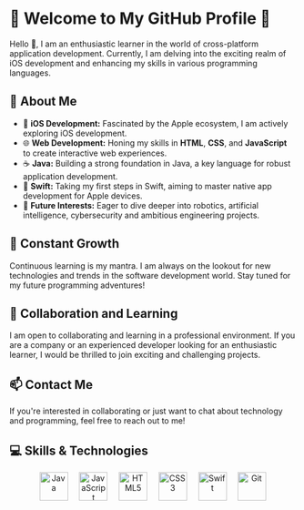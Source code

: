 # 🌟 Welcome to My GitHub Profile 🌟

Hello 👋, I am an enthusiastic learner in the world of cross-platform application development. Currently, I am delving into the exciting realm of iOS development and enhancing my skills in various programming languages.

## 🚀 About Me
- 📱 **iOS Development:** Fascinated by the Apple ecosystem, I am actively exploring iOS development.
- 🌐 **Web Development:** Honing my skills in **HTML**, **CSS**, and **JavaScript** to create interactive web experiences.
- ☕ **Java:** Building a strong foundation in Java, a key language for robust application development.
- 🍏 **Swift:** Taking my first steps in Swift, aiming to master native app development for Apple devices.
- 🤖 **Future Interests:** Eager to dive deeper into robotics, artificial intelligence, cybersecurity and ambitious engineering projects.

## 🌱 Constant Growth
Continuous learning is my mantra. I am always on the lookout for new technologies and trends in the software development world. Stay tuned for my future programming adventures!

## 👥 Collaboration and Learning
I am open to collaborating and learning in a professional environment. If you are a company or an experienced developer looking for an enthusiastic learner, I would be thrilled to join exciting and challenging projects.

## 📫 Contact Me
If you're interested in collaborating or just want to chat about technology and programming, feel free to reach out to me!

## 💻 Skills & Technologies
<p align="center">
  <a href="https://www.oracle.com/java/" target="_blank"><img src="https://raw.githubusercontent.com/danielcranney/readme-generator/main/public/icons/skills/java-colored.svg" width="50" height="50" alt="Java"/></a> &nbsp; &nbsp;
  <a href="https://developer.mozilla.org/en-US/docs/Web/JavaScript" target="_blank"><img src="https://raw.githubusercontent.com/danielcranney/readme-generator/main/public/icons/skills/javascript-colored.svg" width="50" height="50" alt="JavaScript"/></a> &nbsp; &nbsp;
  <a href="https://developer.mozilla.org/en-US/docs/Glossary/HTML5" target="_blank"><img src="https://raw.githubusercontent.com/danielcranney/readme-generator/main/public/icons/skills/html5-colored.svg" width="50" height="50" alt="HTML5"/></a> &nbsp; &nbsp;
  <a href="https://www.w3.org/TR/CSS/#css" target="_blank"><img src="https://raw.githubusercontent.com/danielcranney/readme-generator/main/public/icons/skills/css3-colored.svg" width="50" height="50" alt="CSS3"/></a> &nbsp; &nbsp;
  <a href="https://developer.apple.com/swift/" target="_blank"><img src="https://raw.githubusercontent.com/danielcranney/readme-generator/main/public/icons/skills/swift-colored.svg" width="50" height="50" alt="Swift"/></a> &nbsp; &nbsp;
  <a href="https://git-scm.com/" target="_blank"><img src="https://raw.githubusercontent.com/danielcranney/readme-generator/main/public/icons/skills/git-colored.svg" width="50" height="50" alt="Git"/></a>
</p>


